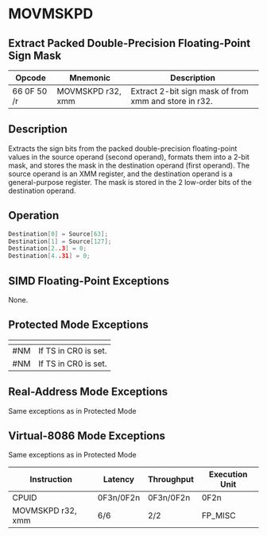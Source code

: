 # MOVMSKPD
 
## Extract Packed Double-Precision Floating-Point Sign Mask
 
 
|Opcode|Mnemonic|Description|
|-|-|-|
|66 0F 50 /r|MOVMSKPD r32, xmm|Extract 2-bit sign mask of from xmm and store in r32.|
 
## Description
 
Extracts the sign bits from the packed double-precision floating-point values in the source operand (second operand), formats them into a 2-bit mask, and stores the mask in the destination operand (first operand). The source operand is an XMM register, and the destination operand is a general-purpose register. The mask is stored in the 2 low-order bits of the destination operand.
 
 
## Operation
 
```c
Destination[0] = Source[63];
Destination[1] = Source[127];
Destination[2..3] = 0;
Destination[4..31] = 0;

```
 
 
## SIMD Floating-Point Exceptions
 
None.
 
## Protected Mode Exceptions
 
|[]()||
|-|-|
|#NM|If TS in CR0 is set.|
|#NM|If TS in CR0 is set.|
 
## Real-Address Mode Exceptions
 
Same exceptions as in Protected Mode
 
## Virtual-8086 Mode Exceptions
 
Same exceptions as in Protected Mode
 
|Instruction|Latency|Throughput|Execution Unit|
|-|-|-|-|
|CPUID|0F3n/0F2n|0F3n/0F2n|0F2n|
|MOVMSKPD r32, xmm|6/6|2/2|FP_MISC|
